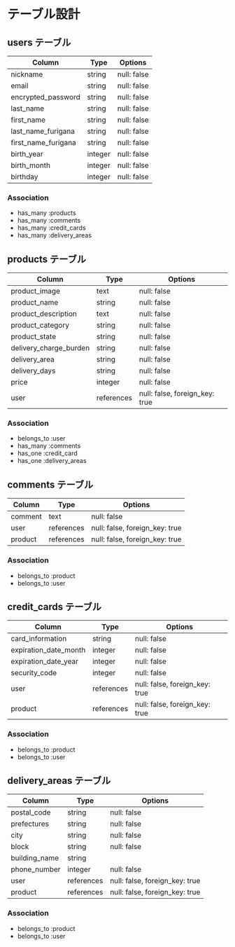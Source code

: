 # テーブル設計

## users テーブル

| Column              | Type    | Options     |
| ------------------- | ------- | ----------- |
| nickname            | string  | null: false |
| email               | string  | null: false |
| encrypted_password  | string  | null: false |
| last_name           | string  | null: false |
| first_name          | string  | null: false |
| last_name_furigana  | string  | null: false |
| first_name_furigana | string  | null: false |
| birth_year          | integer | null: false |
| birth_month         | integer | null: false |
| birthday            | integer | null: false |

### Association

- has_many :products
- has_many :comments
- has_many :credit_cards
- has_many :delivery_areas

## products テーブル

| Column                 | Type       | Options                        |
| ---------------------- | ---------- | ------------------------------ |
| product_image          | text       | null: false                    |
| product_name           | string     | null: false                    |
| product_description    | text       | null: false                    |
| product_category       | string     | null: false                    |
| product_state          | string     | null: false                    |
| delivery_charge_burden | string     | null: false                    |
| delivery_area          | string     | null: false                    |
| delivery_days          | string     | null: false                    |
| price                  | integer    | null: false                    |
| user                   | references | null: false, foreign_key: true |

### Association

- belongs_to :user
- has_many :comments
- has_one :credit_card
- has_one :delivery_areas

## comments テーブル

| Column  | Type       | Options                        |
| ------- | ---------- | ------------------------------ |
| comment | text       | null: false                    |
| user    | references | null: false, foreign_key: true |
| product | references | null: false, foreign_key: true |

### Association

- belongs_to :product
- belongs_to :user

## credit_cards テーブル

| Column                | Type       | Options                        |
| --------------------- | ---------- | ------------------------------ |
| card_information      | string     | null: false                    |
| expiration_date_month | integer    | null: false                    |
| expiration_date_year  | integer    | null: false                    |
| security_code         | integer    | null: false                    |
| user                  | references | null: false, foreign_key: true |
| product               | references | null: false, foreign_key: true |

### Association

- belongs_to :product
- belongs_to :user

## delivery_areas テーブル

| Column        | Type       | Options                        |
| ------------- | ---------- | ------------------------------ |
| postal_code   | string     | null: false                    |
| prefectures   | string     | null: false                    |
| city          | string     | null: false                    |
| block         | string     | null: false                    |
| building_name | string     |                                |
| phone_number  | integer    | null: false                    |
| user          | references | null: false, foreign_key: true |
| product       | references | null: false, foreign_key: true |

### Association

- belongs_to :product
- belongs_to :user